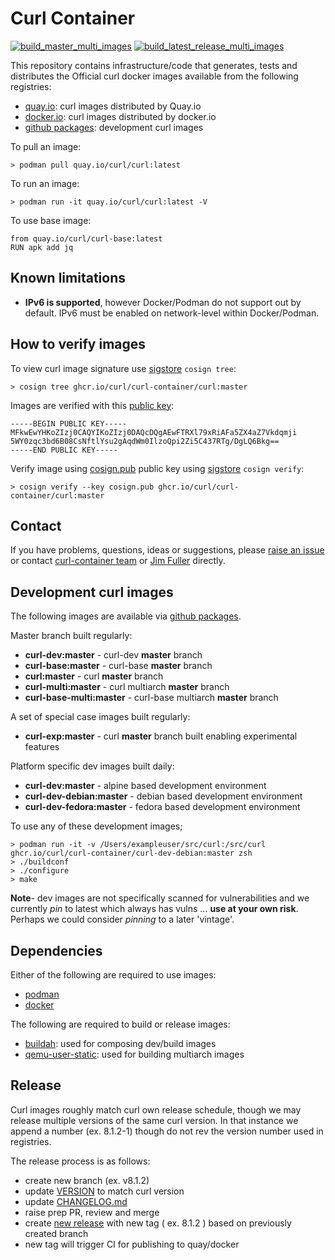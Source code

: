 # Curl Container

[![build_master_multi_images](https://github.com/curl/curl-container/actions/workflows/build_master_multi.yml/badge.svg)](https://github.com/curl/curl-container/actions/workflows/build_master_multi.yml) 
[![build_latest_release_multi_images](https://github.com/curl/curl-container/actions/workflows/build_latest_release_multi.yml/badge.svg)](https://github.com/curl/curl-container/actions/workflows/build_latest_release_multi.yml)

This repository contains infrastructure/code that generates, tests and distributes the Official curl docker images 
available from the following registries:
* [quay.io](https://quay.io/curl/curl): curl images distributed by Quay.io
* [docker.io](https://hub.docker.com/r/curlimages/curl): curl images distributed by docker.io
* [github packages](https://github.com/orgs/curl/packages): development curl images

To pull an image:
```
> podman pull quay.io/curl/curl:latest
```
To run an image:
```
> podman run -it quay.io/curl/curl:latest -V
```

To use base image:
```
from quay.io/curl/curl-base:latest
RUN apk add jq
```

## Known limitations

- **IPv6 is supported**, however Docker/Podman do not support out by default.
  IPv6 must be enabled on network-level within Docker/Podman.

## How to verify images

To view curl image signature use [sigstore](https://sigstore.dev) `cosign tree`:
```commandline
> cosign tree ghcr.io/curl/curl-container/curl:master
```
Images are verified with this [public key](https://github.com/curl/curl-container/blob/main/cosign.pub):
```commandline
-----BEGIN PUBLIC KEY-----
MFkwEwYHKoZIzj0CAQYIKoZIzj0DAQcDQgAEwFTRXl79xRiAFa5ZX4aZ7Vkdqmji
5WY0zqc3bd6B08CsNftlYsu2gAqdWm0IlzoQpi2Zi5C437RTg/DgLQ6Bkg==
-----END PUBLIC KEY-----
```
Verify image using [cosign.pub](cosign.pub) public key using [sigstore](https://sigstore.dev) `cosign verify`:
```
> cosign verify --key cosign.pub ghcr.io/curl/curl-container/curl:master
```

## Contact

If you have problems, questions, ideas or suggestions, please [raise an issue](https://github.com/curl/curl-container/issues) or contact [curl-container team](curl-container@curl.se)
or [Jim Fuller](jim.fuller@webcomposite.com) directly.

## Development curl images

The following images are available via [github packages](https://github.com/orgs/curl/packages).

Master branch built regularly:
* **curl-dev:master** - curl-dev **master** branch 
* **curl-base:master** - curl-base **master** branch
* **curl:master** - curl **master** branch
* **curl-multi:master** - curl multiarch **master** branch
* **curl-base-multi:master** - curl-base multiarch **master** branch

A set of special case images built regularly:
* **curl-exp:master** - curl **master** branch built enabling experimental features

Platform specific dev images built daily:
* **curl-dev:master** - alpine based development environment
* **curl-dev-debian:master** - debian based development environment
* **curl-dev-fedora:master** - fedora based development environment

To use any of these development images; 
```
> podman run -it -v /Users/exampleuser/src/curl:/src/curl  ghcr.io/curl/curl-container/curl-dev-debian:master zsh
> ./buildconf
> ./configure
> make
```

**Note**- dev images are not specifically scanned for vulnerabilities and we currently _pin_ to latest which 
always has vulns ... **use at your own risk**. Perhaps we could consider _pinning_ to a later 'vintage'.

## Dependencies

Either of the following are required to use images:
* [podman](https://podman.io/getting-started/) 
* [docker](https://docs.docker.com/get-docker/)

The following are required to build or release images: 
* [buildah](https://buildah.io/): used for composing dev/build images
* [qemu-user-static](https://github.com/multiarch/qemu-user-static): used for building multiarch images

## Release

Curl images roughly match curl own release schedule, though we may release multiple versions
of the same curl version. In that instance we append a number (ex. 8.1.2-1) though do not rev
the version number used in registries.

The release process is as follows:

* create new branch (ex. v8.1.2)
* update [VERSION](https://github.com/curl/curl-container/blob/main/VERSION) to match curl version
* update [CHANGELOG.md](https://github.com/curl/curl-container/blob/main/CHANGELOG.md)
* raise prep PR, review and merge
* create [new release](https://github.com/curl/curl-container/releases/new) with new tag ( ex. 8.1.2 ) based on previously created branch
* new tag will trigger CI for publishing to quay/docker

